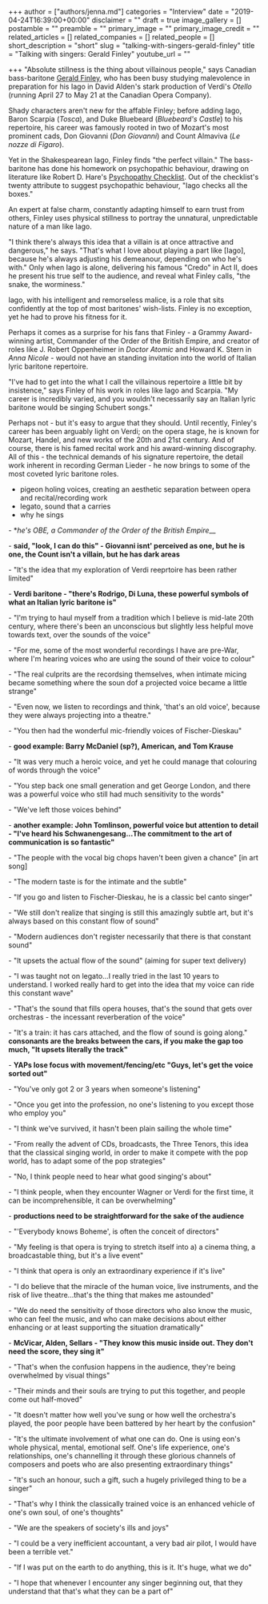 +++
author = ["authors/jenna.md"]
categories = "Interview"
date = "2019-04-24T16:39:00+00:00"
disclaimer = ""
draft = true
image_gallery = []
postamble = ""
preamble = ""
primary_image = ""
primary_image_credit = ""
related_articles = []
related_companies = []
related_people = []
short_description = "short"
slug = "talking-with-singers-gerald-finley"
title = "Talking with singers: Gerald Finley"
youtube_url = ""

+++
"Absolute stillness is the thing about villainous people," says Canadian bass-baritone [Gerald Finley](/scene/people/gerald-finley/), who has been busy studying malevolence in preparation for his Iago in David Alden's stark production of Verdi's _Otello_ (running April 27 to May 21 at the Canadian Opera Company).

Shady characters aren't new for the affable Finley; before adding Iago, Baron Scarpia (_Tosca_), and Duke Bluebeard (_Bluebeard's Castle_) to his repertoire, his career was famously rooted in two of Mozart's most prominent cads, Don Giovanni (_Don Giovanni_) and Count Almaviva (_Le nozze di Figaro_).

Yet in the Shakespearean Iago, Finley finds "the perfect villain." The bass-baritone has done his homework on psychopathic behaviour, drawing on literature like Robert D. Hare's [Psychopathy Checklist](https://en.wikipedia.org/wiki/Psychopathy_Checklist). Out of the checklist's twenty attribute to suggest psychopathic behaviour, "Iago checks all the boxes."

An expert at false charm, constantly adapting himself to earn trust from others, Finley uses physical stillness to portray the unnatural, unpredictable nature of a man like Iago.

"I think there's always this idea that a villain is at once attractive and dangerous," he says. "That's what I love about playing a part like \[Iago\], because he's always adjusting his demeanour, depending on who he's with." Only when Iago is alone, delivering his famous "Credo" in Act II, does he present his true self to the audience, and reveal what Finley calls, "the snake, the worminess."

Iago, with his intelligent and remorseless malice, is a role that sits confidently at the top of most baritones' wish-lists. Finley is no exception, yet he had to prove his fitness for it.

Perhaps it comes as a surprise for his fans that Finley - a Grammy Award-winning artist, Commander of the Order of the British Empire, and creator of roles like J. Robert Oppenheimer in _Doctor Atomic_ and Howard K. Stern in _Anna Nicole_ - would not have an standing invitation into the world of Italian lyric baritone repertoire.

"I've had to get into the what I call the villainous repertoire a little bit by insistence," says Finley of his work in roles like Iago and Scarpia. "My career is incredibly varied, and you wouldn't necessarily say an Italian lyric baritone would be singing Schubert songs."

Perhaps not - but it's easy to argue that they should. Until recently, Finley's career has been arguably light on Verdi; on the opera stage, he is known for Mozart, Handel, and new works of the 20th and 21st century. And of course, there is his famed recital work and his award-winning discography. All of this - the technical demands of his signature repertoire, the detail work inherent in recording German Lieder - he now brings to some of the most coveted lyric baritone roles.

* pigeon holing voices, creating an aesthetic separation between opera and recital/recording work
* legato, sound that a carries
* why he sings

\- *_he's OBE, a Commander of the Order of the British Empire___

\- **said, "look, I can do this" - Giovanni isnt' perceived as one, but he is one, the Count isn't a villain, but he has dark areas**

\- "It's the idea that my exploration of Verdi reeprtoire has been rather limited"

\- **Verdi baritone - "there's Rodrigo, Di Luna, these powerful symbols of what an Italian lyric baritone is"**

\- "I'm trying to haul myself from a tradition which I believe is mid-late 20th century, where there's been an unconscious but slightly less helpful move towards text, over the sounds of the voice"

\- "For me, some of the most wonderful recordings I have are pre-War, where I'm hearing voices who are using the sound of their voice to colour"

\- "The real culprits are the recordsing themselves, when intimate micing became something where the soun dof a projected voice became a little strange"

\- "Even now, we listen to recordings and think, 'that's an old voice', because they were always projecting into a theatre."

\- "You then had the wonderful mic-friendly voices of Fischer-Dieskau"

\- **good example: Barry McDaniel (sp?), American, and Tom Krause**

\- "It was very much a heroic voice, and yet he could manage that colouring of words through the voice"

\- "You step back one small generation and get George London, and there was a powerful voice who still had much sensitivity to the words"

\- "We've left those voices behind"

\- **another example: John Tomlinson, powerful voice but attention to detail - "I've heard his Schwanengesang...The commitment to the art of communication is so fantastic"**

\- "The people with the vocal big chops haven't been given a chance" \[in art song\]

\- "The modern taste is for the intimate and the subtle"

\- "If you go and listen to Fischer-Dieskau, he is a classic bel canto singer"

\- "We still don't realize that singing is still this amazingly subtle art, but it's always based on this constant flow of sound"

\- "Modern audiences don't register necessarily that there is that constant sound"

\- "It upsets the actual flow of the sound" (aiming for super text delivery)

\- "I was taught not on legato...I really tried in the last 10 years to understand. I worked really hard to get into the idea that my voice can ride this constant wave"

\- "That's the sound that fills opera houses, that's the sound that gets over orchestras - the incessant reverberation of the voice"

\- "It's a train: it has cars attached, and the flow of sound is going along." **consonants are the breaks between the cars, if you make the gap too much, "It upsets literally the track"**

\- **YAPs lose focus with movement/fencing/etc  "Guys, let's get the voice sorted out"**

\- "You've only got 2 or 3 years when someone's listening"

\- "Once you get into the profession, no one's listening to you except those who employ you"

\- "I think we've survived, it hasn't been plain sailing the whole time"

\- "From really the advent of CDs, broadcasts, the Three Tenors, this idea that the classical singing world, in order to make it compete with the pop world, has to adapt some of the pop strategies"

\- "No, I think people need to hear what good singing's about"

\- "I think people, when they encounter Wagner or Verdi for the first time, it can be incomprehensible, it can be overwhelming"

\- **productions need to be straightforward for the sake of the audience**

\- "'Everybody knows Boheme', is often the conceit of directors"

\- "My feeling is that opera is trying to stretch itself into a) a cinema thing, a broadcastable thing, but it's a live event"

\- "I think that opera is only an extraordinary experience if it's live"

\- "I do believe that the miracle of the human voice, live instruments, and the risk of live theatre...that's the thing that makes me astounded"

\- "We do need the sensitivity of those directors who also know the music, who can feel the music, and who can make decisions about either enhancing or at least supporting the situation dramatically"

\- **McVicar, Alden, Sellars - "They know this music inside out. They don't need the score, they sing it"**

\- "That's when the confusion happens in the audience, they're being overwhelmed by visual things"

\- "Their minds and their souls are trying to put this together, and people come out half-moved"

\- "It doesn't matter how well you've sung or how well the orchestra's played, the poor people have been battered by her heart by the confusion"

\- "It's the ultimate involvement of what one can do. One is using eon's whole physical, mental, emotional self. One's life experience, one's relationships, one's channelling it through these glorious channels of composers and poets who are also presenting extraordinary things"

\- "It's such an honour, such a gift, such a hugely privileged thing to be a singer"

\- "That's why I think the classically trained voice is an enhanced vehicle of one's own soul, of one's thoughts"

\- "We are the speakers of society's ills and joys"

\- "I could be a very inefficient accountant, a very bad air pilot, I would have been a terrible vet."

\- "If I was put on the earth to do anything, this is it. It's huge, what we do"

\- "I hope that whenever I encounter any singer beginning out, that they understand that that's what they can be a part of"
